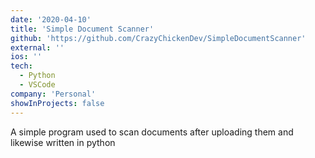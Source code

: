 ```yaml
---
date: '2020-04-10'
title: 'Simple Document Scanner'
github: 'https://github.com/CrazyChickenDev/SimpleDocumentScanner'
external: ''
ios: ''
tech:
  - Python
  - VSCode
company: 'Personal'
showInProjects: false
---
```


A simple program used to scan documents after uploading them and likewise written in python
